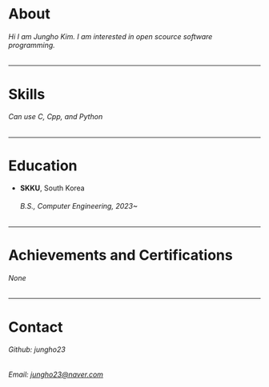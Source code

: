 # **About**

###### Hi I am Jungho Kim. I am interested in open scource software programming.
---
# **Skills**

###### Can use C, Cpp, and Python
---
# **Education** 

+ **SKKU**, South Korea
   ###### B.S., Computer Engineering, 2023~
---
# **Achievements and Certifications**

###### None
---
# **Contact**

###### Github: jungho23

###### Email: jungho23@naver.com






